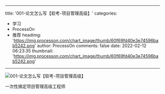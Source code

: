 
---
title: '001-论文怎么写【软考-项目管理高级】'
categories: 
 - 学习
 - ProcessOn
 - 推荐
headimg: 'https://img.processon.com/chart_image/thumb/60f69fd40e3e74596bab5242.png'
author: ProcessOn
comments: false
date: 2022-02-12 06:23:35
thumbnail: 'https://img.processon.com/chart_image/thumb/60f69fd40e3e74596bab5242.png'
---

<div>   
<img class="thumb" alt="001-论文怎么写【软考-项目管理高级】" src="https://img.processon.com/chart_image/thumb/60f69fd40e3e74596bab5242.png" referrerpolicy="no-referrer">
<p>一次性搞定项目管理高级工程师</p>  
</div>
            